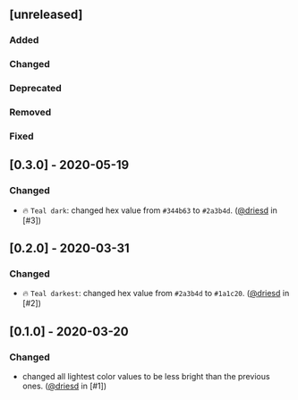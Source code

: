 ## [unreleased]

### Added

### Changed

### Deprecated

### Removed

### Fixed

## [0.3.0] - 2020-05-19

### Changed

- :fire: `Teal dark`: changed hex value from `#344b63` to `#2a3b4d`. ([@driesd](https://github.com/driesd) in [#3])

## [0.2.0] - 2020-03-31

### Changed

- :fire: `Teal darkest`: changed hex value from `#2a3b4d` to `#1a1c20`. ([@driesd](https://github.com/driesd) in [#2])

## [0.1.0] - 2020-03-20

### Changed

- changed all lightest color values to be less bright than the previous ones. ([@driesd](https://github.com/driesd) in [#1])
